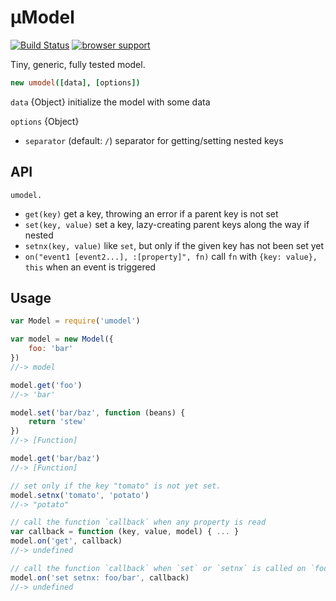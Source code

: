 # µModel

[![Build Status](https://travis-ci.org/eighttrackmind/umodel.png)](https://travis-ci.org/eighttrackmind/umodel.png)
[![browser support](https://ci.testling.com/eighttrackmind/umodel.png)](https://ci.testling.com/eighttrackmind/umodel)

Tiny, generic, fully tested model.

```coffee
new umodel([data], [options])
```

`data` {Object} initialize the model with some data

`options` {Object}

- `separator` (default: `/`) separator for getting/setting nested keys

## API

`umodel.`

- `get(key)` get a key, throwing an error if a parent key is not set
- `set(key, value)` set a key, lazy-creating parent keys along the way if nested
- `setnx(key, value)` like `set`, but only if the given key has not been set yet
- `on("event1 [event2...], :[property]", fn)` call `fn` with `{key: value}, this` when an event is triggered

## Usage

```js
var Model = require('umodel')

var model = new Model({
	foo: 'bar'
})
//-> model

model.get('foo')
//-> 'bar'

model.set('bar/baz', function (beans) {
	return 'stew'
})
//-> [Function]

model.get('bar/baz')
//-> [Function]

// set only if the key "tomato" is not yet set.
model.setnx('tomato', 'potato')
//-> "potato"

// call the function `callback` when any property is read
var callback = function (key, value, model) { ... }
model.on('get', callback)
//-> undefined

// call the function `callback` when `set` or `setnx` is called on `foo/bar` or any of its descendants (a more precisely specified version of the "change" event available in many mvc frameworks)
model.on('set setnx: foo/bar', callback)
//-> undefined
```
